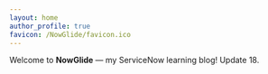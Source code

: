 ```yaml
---
layout: home
author_profile: true
favicon: /NowGlide/favicon.ico
---
```


Welcome to **NowGlide** — my ServiceNow learning blog!
Update 18.